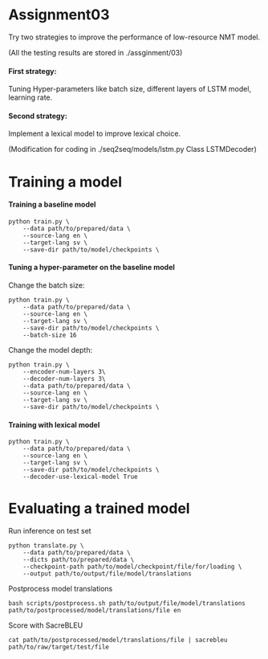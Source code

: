 # Assignment03
Try two strategies to improve the performance of low-resource NMT model.

(All the testing results are stored in ./assginment/03)

#### First strategy: 

Tuning Hyper-parameters like batch size, different layers of LSTM model, learning rate.

#### Second strategy: 

Implement a lexical model to improve lexical choice.

(Modification for coding in ./seq2seq/models/lstm.py Class LSTMDecoder)
# Training a model

#### Training a baseline model

```
python train.py \
    --data path/to/prepared/data \
    --source-lang en \
    --target-lang sv \
    --save-dir path/to/model/checkpoints \
```
#### Tuning a hyper-parameter on the baseline model

Change the batch size:

```
python train.py \
    --data path/to/prepared/data \
    --source-lang en \
    --target-lang sv \
    --save-dir path/to/model/checkpoints \
    --batch-size 16
```
Change the model depth:

```
python train.py \
    --encoder-num-layers 3\
    --decoder-num-layers 3\
    --data path/to/prepared/data \
    --source-lang en \
    --target-lang sv \
    --save-dir path/to/model/checkpoints \
```

#### Training with lexical model

```
python train.py \
    --data path/to/prepared/data \
    --source-lang en \
    --target-lang sv \
    --save-dir path/to/model/checkpoints \
    --decoder-use-lexical-model True
```

# Evaluating a trained model

Run inference on test set
```
python translate.py \
    --data path/to/prepared/data \
    --dicts path/to/prepared/data \
    --checkpoint-path path/to/model/checkpoint/file/for/loading \
    --output path/to/output/file/model/translations
```

Postprocess model translations
```
bash scripts/postprocess.sh path/to/output/file/model/translations path/to/postprocessed/model/translations/file en
```

Score with SacreBLEU
```
cat path/to/postprocessed/model/translations/file | sacrebleu path/to/raw/target/test/file
```
